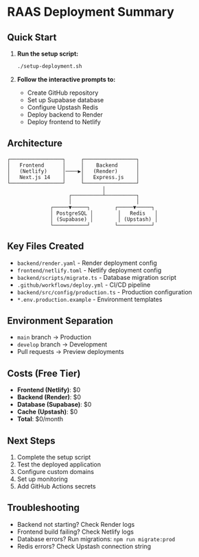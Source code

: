# RAAS Deployment Summary

## Quick Start

1. **Run the setup script:**
   ```bash
   ./setup-deployment.sh
   ```

2. **Follow the interactive prompts to:**
   - Create GitHub repository
   - Set up Supabase database
   - Configure Upstash Redis
   - Deploy backend to Render
   - Deploy frontend to Netlify

## Architecture

```
┌─────────────────┐     ┌─────────────────┐
│   Frontend      │     │    Backend      │
│   (Netlify)     │────▶│   (Render)      │
│   Next.js 14    │     │   Express.js    │
└─────────────────┘     └─────────────────┘
                               │
                    ┌──────────┴──────────┐
                    │                     │
              ┌─────▼─────┐        ┌─────▼─────┐
              │ PostgreSQL │        │   Redis   │
              │ (Supabase) │        │ (Upstash) │
              └───────────┘        └───────────┘
```

## Key Files Created

- `backend/render.yaml` - Render deployment config
- `frontend/netlify.toml` - Netlify deployment config
- `backend/scripts/migrate.ts` - Database migration script
- `.github/workflows/deploy.yml` - CI/CD pipeline
- `backend/src/config/production.ts` - Production configuration
- `*.env.production.example` - Environment templates

## Environment Separation

- `main` branch → Production
- `develop` branch → Development
- Pull requests → Preview deployments

## Costs (Free Tier)

- **Frontend (Netlify)**: $0
- **Backend (Render)**: $0
- **Database (Supabase)**: $0
- **Cache (Upstash)**: $0
- **Total**: $0/month

## Next Steps

1. Complete the setup script
2. Test the deployed application
3. Configure custom domains
4. Set up monitoring
5. Add GitHub Actions secrets

## Troubleshooting

- Backend not starting? Check Render logs
- Frontend build failing? Check Netlify logs
- Database errors? Run migrations: `npm run migrate:prod`
- Redis errors? Check Upstash connection string